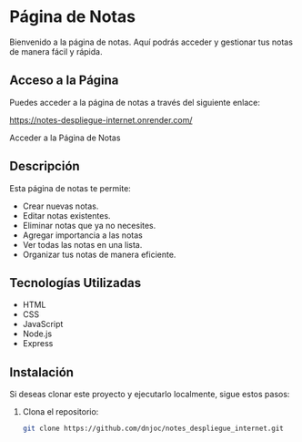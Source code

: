 # Página de Notas

Bienvenido a la página de notas. Aquí podrás acceder y gestionar tus notas de manera fácil y rápida.

## Acceso a la Página

Puedes acceder a la página de notas a través del siguiente enlace:

https://notes-despliegue-internet.onrender.com/

Acceder a la Página de Notas

## Descripción

Esta página de notas te permite:

- Crear nuevas notas.
- Editar notas existentes.
- Eliminar notas que ya no necesites.
- Agregar importancia a las notas
- Ver todas las notas en una lista.
- Organizar tus notas de manera eficiente.

## Tecnologías Utilizadas

- HTML
- CSS
- JavaScript
- Node.js
- Express

## Instalación

Si deseas clonar este proyecto y ejecutarlo localmente, sigue estos pasos:

1. Clona el repositorio:
   ```bash
   git clone https://github.com/dnjoc/notes_despliegue_internet.git
